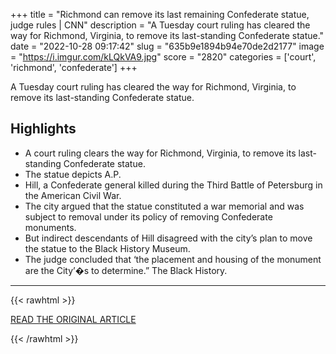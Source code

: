 +++
title = "Richmond can remove its last remaining Confederate statue, judge rules | CNN"
description = "A Tuesday court ruling has cleared the way for Richmond, Virginia, to remove its last-standing Confederate statue."
date = "2022-10-28 09:17:42"
slug = "635b9e1894b94e70de2d2177"
image = "https://i.imgur.com/kLQkVA9.jpg"
score = "2820"
categories = ['court', 'richmond', 'confederate']
+++

A Tuesday court ruling has cleared the way for Richmond, Virginia, to remove its last-standing Confederate statue.

## Highlights

- A court ruling clears the way for Richmond, Virginia, to remove its last-standing Confederate statue.
- The statue depicts A.P.
- Hill, a Confederate general killed during the Third Battle of Petersburg in the American Civil War.
- The city argued that the statue constituted a war memorial and was subject to removal under its policy of removing Confederate monuments.
- But indirect descendants of Hill disagreed with the city’s plan to move the statue to the Black History Museum.
- The judge concluded that ‘the placement and housing of the monument are the City’�s to determine.” The Black History.

---

{{< rawhtml >}}
  <p class="article-category">
    <a target="_blank" href="https://www.cnn.com/2022/10/27/us/richmond-virginia-confederate-statue-reaj-trnd/index.html">READ THE ORIGINAL ARTICLE</a>
  </p>
{{< /rawhtml >}}
